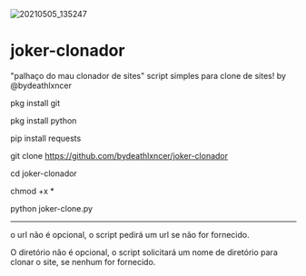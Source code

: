 ![20210505_135247](https://user-images.githubusercontent.com/83184525/117179790-e354dd00-ada9-11eb-9f1c-c2cca71a922c.png)
# joker-clonador
"palhaço do mau clonador de sites" script simples para clone de sites! by @bydeathlxncer

pkg install git

pkg install python

pip install requests

git clone https://github.com/bydeathlxncer/joker-clonador

cd joker-clonador

chmod +x *

python joker-clone.py

-----------------------------------------------------------------------------------------------------------------
o url não é opcional, o script pedirá um url se não for fornecido.

O diretório não é opcional, o script solicitará um nome de diretório para clonar o site, se nenhum for fornecido.
